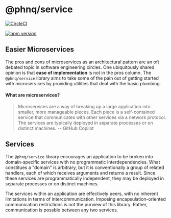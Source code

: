 # @phnq/service

[![CircleCI](https://circleci.com/gh/pgostovic/message.svg?style=svg)](https://circleci.com/gh/pgostovic/service)

[![npm version](https://badge.fury.io/js/%40phnq%2Fservice.svg)](https://badge.fury.io/js/%40phnq%2Fservice)

## Easier Microservices

The pros and cons of microservices as an architectural pattern are an oft debated topic in software engineering circles. One ubiquitously shared opinion is that **ease of implementation** is not in the pros column. The `@phnq/service` library aims to take some of the pain out of getting started with microservices by providing  utilities that deal with the basic plumbing.

#### What are microservices?
> Microservices are a way of breaking up a large application into smaller, more manageable pieces. Each piece is a self-contained service that communicates with other services via a network protocol. The services are typically deployed in separate processes or on distinct machines.
-- GitHub Copilot




## Services
The `@phnq/service` library encourages an application to be broken into domain-specific services with no programmatic
interdependencies. What constitues a "domain" is arbitrary, but it is conventionally a group of related handlers, each of
which receives arguments and returns a result. Since these services are programmatically independent, they may be deployed
in separate processes or on distinct machines.

The services within an application are effectively peers, with no inherent limitations in terms of intercommunication. Imposing
encapsulation-oriented communication restrictions is not the purview of this library. Rather, communication is possble between
any two services. 

